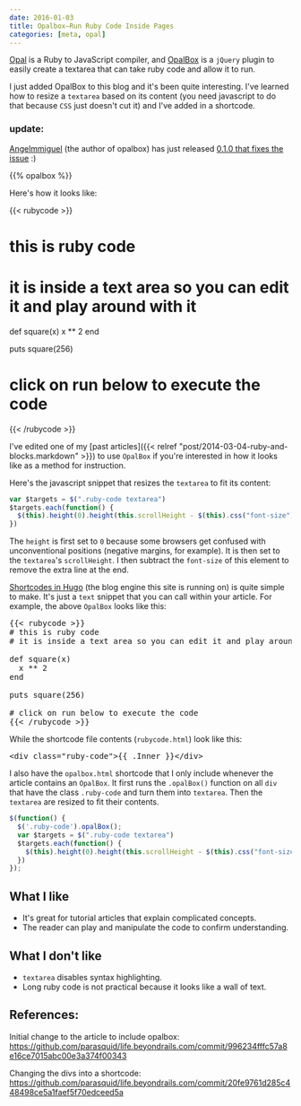 ```yaml
---
date: 2016-01-03
title: Opalbox—Run Ruby Code Inside Pages
categories: [meta, opal]
---
```

[Opal](http://opalrb.org/) is a Ruby to JavaScript compiler, and [OpalBox](https://github.com/Angelmmiguel/opalbox-jquery) is a `jQuery` plugin to easily create a textarea that can take ruby code and allow it to run.

I just added OpalBox to this blog and it's been quite interesting. I've learned how to resize a `textarea` based on its content (you need javascript to do that because `CSS` just doesn't cut it) and I've added in a shortcode.

### update:
[Angelmmiguel](https://github.com/Angelmmiguel/opalbox-jquery) (the author of opalbox) has just released [0.1.0 that fixes the issue](https://github.com/Angelmmiguel/opalbox-jquery/issues/1) :)
<!--more-->
{{% opalbox %}}

Here's how it looks like:

{{< rubycode >}}
# this is ruby code
# it is inside a text area so you can edit it and play around with it

def square(x)
  x ** 2
end

puts square(256)

# click on run below to execute the code
{{< /rubycode >}}

I've edited one of my [past articles]({{< relref "post/2014-03-04-ruby-and-blocks.markdown" >}}) to use `OpalBox` if you're interested in how it looks like as a method for instruction.

Here's the javascript snippet that resizes the `textarea` to fit its content:
``` javascript
var $targets = $(".ruby-code textarea")
$targets.each(function() {
  $(this).height(0).height(this.scrollHeight - $(this).css("font-size").replace('px','')).change();
})
```

The `height` is first set to `0` because some browsers get confused with unconventional positions (negative margins, for example). It is then set to the `textarea`'s `scrollHeight`. I then subtract the `font-size` of this element to remove the extra line at the end.

[Shortcodes in Hugo](https://gohugo.io/extras/shortcodes/) (the blog engine this site is running on) is quite simple to make. It's just a `text` snippet that you can call within your article. For example, the above `OpalBox` looks like this:

<pre>
&#123;&#123;&lt; rubycode &gt;&#125;&#125;
# this is ruby code
# it is inside a text area so you can edit it and play around with it

def square(x)
  x ** 2
end

puts square(256)

# click on run below to execute the code
&#123;&#123;&lt; /rubycode &gt;&#125;&#125;
</pre>

While the shortcode file contents (`rubycode.html`) look like this:

<pre>
&lt;div class="ruby-code"&gt;&#123;&#123; .Inner &#125;&#125;&lt;/div&gt;
</pre>

I also have the `opalbox.html` shortcode that I only include whenever the article contains an `OpalBox`. It first runs the `.opalBox()` function on all `div` that have the class `.ruby-code` and turn them into `textarea`. Then the `textarea` are resized to fit their contents.

``` javascript
$(function() {
  $('.ruby-code').opalBox();
  var $targets = $(".ruby-code textarea")
  $targets.each(function() {
    $(this).height(0).height(this.scrollHeight - $(this).css("font-size").replace('px','')).change();
  })
});
```

## What I like

* It's great for tutorial articles that explain complicated concepts.
* The reader can play and manipulate the code to confirm understanding.

## What I don't like

* `textarea` disables syntax highlighting.
* Long ruby code is not practical because it looks like a wall of text.

## References:

Initial change to the article to include opalbox: https://github.com/parasquid/life.beyondrails.com/commit/996234fffc57a8e16ce7015abc00e3a374f00343

Changing the divs into a shortcode: https://github.com/parasquid/life.beyondrails.com/commit/20fe9761d285c448498ce5a1faef5f70edceed5a
